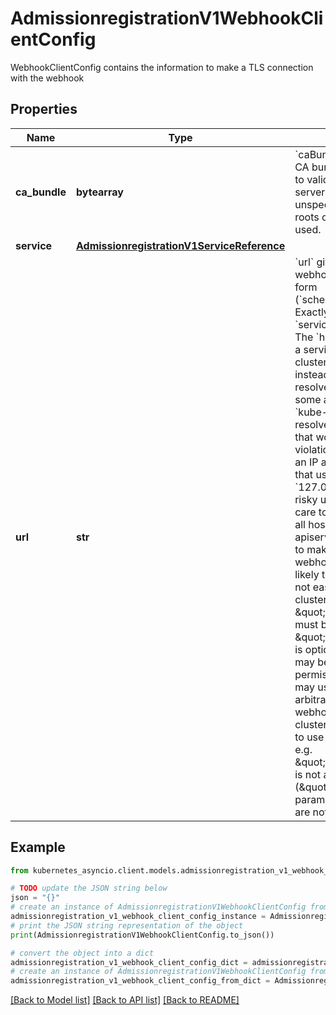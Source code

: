 # AdmissionregistrationV1WebhookClientConfig

WebhookClientConfig contains the information to make a TLS connection with the webhook

## Properties

Name | Type | Description | Notes
------------ | ------------- | ------------- | -------------
**ca_bundle** | **bytearray** | &#x60;caBundle&#x60; is a PEM encoded CA bundle which will be used to validate the webhook&#39;s server certificate. If unspecified, system trust roots on the apiserver are used. | [optional] 
**service** | [**AdmissionregistrationV1ServiceReference**](AdmissionregistrationV1ServiceReference.md) |  | [optional] 
**url** | **str** | &#x60;url&#x60; gives the location of the webhook, in standard URL form (&#x60;scheme://host:port/path&#x60;). Exactly one of &#x60;url&#x60; or &#x60;service&#x60; must be specified.  The &#x60;host&#x60; should not refer to a service running in the cluster; use the &#x60;service&#x60; field instead. The host might be resolved via external DNS in some apiservers (e.g., &#x60;kube-apiserver&#x60; cannot resolve in-cluster DNS as that would be a layering violation). &#x60;host&#x60; may also be an IP address.  Please note that using &#x60;localhost&#x60; or &#x60;127.0.0.1&#x60; as a &#x60;host&#x60; is risky unless you take great care to run this webhook on all hosts which run an apiserver which might need to make calls to this webhook. Such installs are likely to be non-portable, i.e., not easy to turn up in a new cluster.  The scheme must be \&quot;https\&quot;; the URL must begin with \&quot;https://\&quot;.  A path is optional, and if present may be any string permissible in a URL. You may use the path to pass an arbitrary string to the webhook, for example, a cluster identifier.  Attempting to use a user or basic auth e.g. \&quot;user:password@\&quot; is not allowed. Fragments (\&quot;#...\&quot;) and query parameters (\&quot;?...\&quot;) are not allowed, either. | [optional] 

## Example

```python
from kubernetes_asyncio.client.models.admissionregistration_v1_webhook_client_config import AdmissionregistrationV1WebhookClientConfig

# TODO update the JSON string below
json = "{}"
# create an instance of AdmissionregistrationV1WebhookClientConfig from a JSON string
admissionregistration_v1_webhook_client_config_instance = AdmissionregistrationV1WebhookClientConfig.from_json(json)
# print the JSON string representation of the object
print(AdmissionregistrationV1WebhookClientConfig.to_json())

# convert the object into a dict
admissionregistration_v1_webhook_client_config_dict = admissionregistration_v1_webhook_client_config_instance.to_dict()
# create an instance of AdmissionregistrationV1WebhookClientConfig from a dict
admissionregistration_v1_webhook_client_config_from_dict = AdmissionregistrationV1WebhookClientConfig.from_dict(admissionregistration_v1_webhook_client_config_dict)
```
[[Back to Model list]](../README.md#documentation-for-models) [[Back to API list]](../README.md#documentation-for-api-endpoints) [[Back to README]](../README.md)



